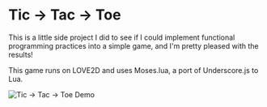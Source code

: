 # Tic -> Tac -> Toe

This is a little side project I did to see if I could implement functional programming practices into a simple game, and I'm pretty pleased with the results!

This game runs on LOVE2D and uses Moses.lua, a port of Underscore.js to Lua.

![Tic -> Tac -> Toe Demo](https://i.imgur.com/wInhvYw.png)

